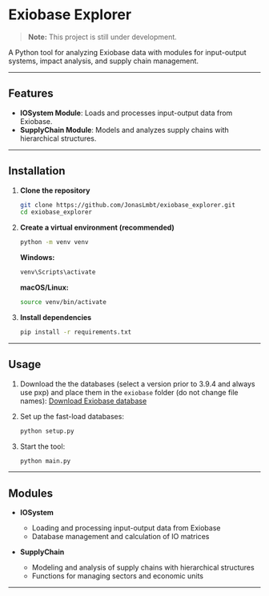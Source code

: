 # Exiobase Explorer

> **Note:** This project is still under development.

A Python tool for analyzing Exiobase data with modules for input-output systems, impact analysis, and supply chain management.

-----

## Features

  - **IOSystem Module**: Loads and processes input-output data from Exiobase.
  - **SupplyChain Module**: Models and analyzes supply chains with hierarchical structures.

-----

## Installation

1.  **Clone the repository**

    ```bash
    git clone https://github.com/JonasLmbt/exiobase_explorer.git
    cd exiobase_explorer
    ```

2.  **Create a virtual environment (recommended)**

    ```bash
    python -m venv venv
    ```

    **Windows:**

    ```bash
    venv\Scripts\activate
    ```

    **macOS/Linux:**

    ```bash
    source venv/bin/activate
    ```

3.  **Install dependencies**

    ```bash
    pip install -r requirements.txt
    ```

-----

## Usage

1.  Download the the databases (select a version prior to 3.9.4 and always use pxp) and place them in the `exiobase` folder (do not change file names): [Download Exiobase database](https://zenodo.org/records/5589597)

2.  Set up the fast-load databases:

    ```bash
    python setup.py
    ```

3.  Start the tool:

    ```bash
    python main.py
    ```

-----

## Modules

  - **IOSystem**

      - Loading and processing input-output data from Exiobase
      - Database management and calculation of IO matrices

  - **SupplyChain**

      - Modeling and analysis of supply chains with hierarchical structures
      - Functions for managing sectors and economic units

-----
